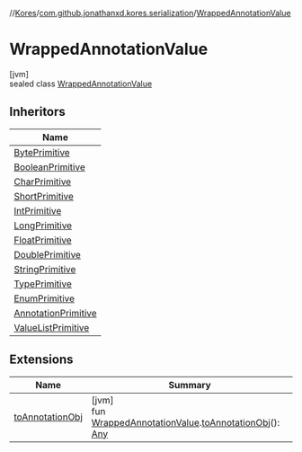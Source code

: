//[Kores](../../../index.md)/[com.github.jonathanxd.kores.serialization](../index.md)/[WrappedAnnotationValue](index.md)

# WrappedAnnotationValue

[jvm]\
sealed class [WrappedAnnotationValue](index.md)

## Inheritors

| Name |
|---|
| [BytePrimitive](../-byte-primitive/index.md) |
| [BooleanPrimitive](../-boolean-primitive/index.md) |
| [CharPrimitive](../-char-primitive/index.md) |
| [ShortPrimitive](../-short-primitive/index.md) |
| [IntPrimitive](../-int-primitive/index.md) |
| [LongPrimitive](../-long-primitive/index.md) |
| [FloatPrimitive](../-float-primitive/index.md) |
| [DoublePrimitive](../-double-primitive/index.md) |
| [StringPrimitive](../-string-primitive/index.md) |
| [TypePrimitive](../-type-primitive/index.md) |
| [EnumPrimitive](../-enum-primitive/index.md) |
| [AnnotationPrimitive](../-annotation-primitive/index.md) |
| [ValueListPrimitive](../-value-list-primitive/index.md) |

## Extensions

| Name | Summary |
|---|---|
| [toAnnotationObj](../to-annotation-obj.md) | [jvm]<br>fun [WrappedAnnotationValue](index.md).[toAnnotationObj](../to-annotation-obj.md)(): [Any](https://kotlinlang.org/api/latest/jvm/stdlib/kotlin/-any/index.html) |
